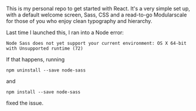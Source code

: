 This is my personal repo to get started with React. It's a very simple set up, with a default welcome screen, Sass, CSS and a read-to-go Modularscale for those of you who enjoy clean typography and hierarchy.

Last time I launched this, I ran into a Node error:

```
Node Sass does not yet support your current environment: OS X 64-bit with Unsupported runtime (72)
```

If that happens, running
```
npm uninstall --save node-sass
```
and
```
npm install --save node-sass
```

fixed the issue.